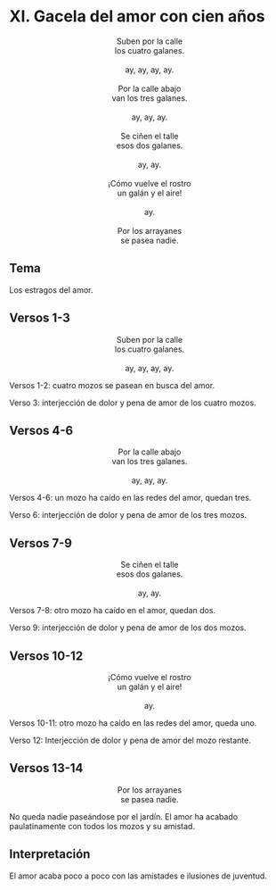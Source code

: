 # XI. Gacela del amor con cien años

<p align="center">
Suben por la calle<br />
los cuatro galanes.<br />
<br />
ay, ay, ay, ay. <br />
<br />
Por la calle abajo<br />
van los tres galanes.<br />
<br />
ay, ay, ay. <br />
<br />
Se ciñen el talle<br />
esos dos galanes.<br />
<br />
ay, ay. <br />
<br />
¡Cómo vuelve el rostro<br />
un galán y el aire!<br />
<br />
ay. <br />
<br />
Por los arrayanes<br />
se pasea nadie.
</p>

## Tema

Los estragos del amor.

## Versos 1-3

<p align="center">
Suben por la calle<br />
los cuatro galanes.<br />
<br />
ay, ay, ay, ay. <br />
</p>

Versos 1-2: cuatro mozos se pasean en busca del amor.

Verso 3: interjección de dolor y pena de amor de los cuatro mozos.

## Versos 4-6

<p align="center">
Por la calle abajo<br />
van los tres galanes.<br />
<br />
ay, ay, ay. <br />
</p>

Versos 4-6: un mozo ha caído en las redes del amor, quedan tres.

Verso 6: interjección de dolor y pena de amor de los tres mozos.

## Versos 7-9

<p align="center">
Se ciñen el talle<br />
esos dos galanes.<br />
<br />
ay, ay. <br />
</p>

Versos 7-8: otro mozo ha caído en el amor, quedan dos.

Verso 9: interjección de dolor y pena de amor de los dos mozos.

## Versos 10-12

<p align="center">
¡Cómo vuelve el rostro<br />
un galán y el aire!<br />
<br />
ay. <br />
</p>

Versos 10-11: otro mozo ha caído en las redes del amor, queda uno.

Verso 12: Interjección de dolor y pena de amor del mozo restante.

## Versos 13-14

<p align="center">
Por los arrayanes<br />
se pasea nadie.
</p>

No queda nadie paseándose por el jardín. El amor ha acabado paulatinamente con todos los mozos y su amistad.

## Interpretación

El amor acaba poco a poco con las amistades e ilusiones de juventud.